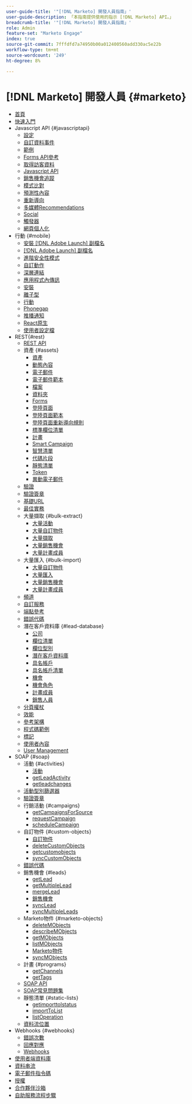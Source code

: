 ```yaml
---
user-guide-title: '"[!DNL Marketo] 開發人員指南」'
user-guide-description: 「本指南提供使用的指示 [!DNL Marketo] API。」
breadcrumb-title: '"[!DNL Marketo] 開發人員指南」'
role: Admin
feature-set: "Marketo Engage"
index: true
source-git-commit: 7fffdfd7a74950b00a012400560add330ac5e22b
workflow-type: tm+mt
source-wordcount: '249'
ht-degree: 8%

---
```



# [!DNL Marketo] 開發人員 {#marketo}

- [首頁](home.md)
- [快速入門](getting-started.md)
- Javascript API {#javascriptapi}
   - [設定](javascript-api/configuration.md)
   - [自訂資料事件](javascript-api/custom-data-events.md)
   - [範例](javascript-api/examples.md)
   - [Forms API參考](javascript-api/forms-api-reference.md)
   - [取得訪客資料](javascript-api/get-visitor-data.md)
   - [Javascript API](javascript-api/javascript-api.md)
   - [銷售機會追蹤](javascript-api/lead-tracking.md)
   - [模式比對](javascript-api/pattern-match.md)
   - [預測性內容](javascript-api/predictive-content.md)
   - [重新導向](javascript-api/redirect.md)
   - [多媒體Recommendations](javascript-api/rich-media-recommendation.md)
   - [Social](javascript-api/social.md)
   - [觸發器](javascript-api/triggers.md)
   - [網頁個人化](javascript-api/web-personalization.md)
- 行動 {#mobile}
   - [安裝 [!DNL Adobe Launch] 副檔名](mobile/adobe-launch-extension-installation.md)
   - [[!DNL Adobe Launch] 副檔名](mobile/adobe-launch-extension.md)
   - [進階安全性模式](mobile/advanced-security-access-mode.md)
   - [自訂動作](mobile/custom-actions.md)
   - [深層連結](mobile/enabling-deep-links-in-your-app.md)
   - [應用程式內傳訊](mobile/in-app-messages.md)
   - [安裝](mobile/installation.md)
   - [離子型](mobile/ionic.md)
   - [行動](mobile/mobile.md)
   - [Phonegap](mobile/phonegap.md)
   - [推播通知](mobile/push-notifications.md)
   - [React原生](mobile/react-native.md)
   - [使用者設定檔](mobile/user-profiles.md)
- REST{#rest}
   - [REST API](rest-api/rest-api.md)
   - 資產 {#assets}
      - [資產](rest-api/assets.md)
      - [動態內容](rest-api/dynamic-content.md)
      - [電子郵件](rest-api/emails.md)
      - [電子郵件範本](rest-api/email-templates.md)
      - [檔案](rest-api/files.md)
      - [資料夾](rest-api/folders.md)
      - [Forms](rest-api/forms.md)
      - [登陸頁面](rest-api/landing-pages.md)
      - [登陸頁面範本](rest-api/landing-page-templates.md)
      - [登陸頁面重新導向規則](rest-api/landing-page-redirect-rules.md)
      - [標準欄位清單](rest-api/list-of-standard-fields.md)
      - [計畫](rest-api/programs.md)
      - [Smart Campaign](rest-api/smart-campaigns.md)
      - [智慧清單](rest-api/smart-lists.md)
      - [代碼片段](rest-api/snippets.md)
      - [靜態清單](rest-api/static-lists.md)
      - [Token](rest-api/tokens.md)
      - [異動電子郵件](rest-api/transactional-email.md)
   - [驗證](rest-api/authentication.md)
   - [驗證簽章](rest-api/authentication-signature.md)
   - [基礎URL](rest-api/base-url.md)
   - [最佳實務](rest-api/marketo-integration-best-practices.md)
   - 大量擷取 {#bulk-extract}
      - [大量活動](rest-api/bulk-activity-extract.md)
      - [大量自訂物件](rest-api/bulk-custom-object-extract.md)
      - [大量擷取](rest-api/bulk-extract.md)
      - [大量銷售機會](rest-api/bulk-lead-extract.md)
      - [大量計畫成員](rest-api/bulk-program-member-extract.md)
   - 大量匯入 {#bulk-import}
      - [大量自訂物件](rest-api/bulk-custom-object-import.md)
      - [大量匯入](rest-api/bulk-import.md)
      - [大量銷售機會](rest-api/bulk-lead-import.md)
      - [大量計畫成員](rest-api/bulk-program-member-import.md)
   - [頻道](rest-api/channels.md)
   - [自訂服務](rest-api/custom-services.md)
   - [端點參考](rest-api/endpoint-reference.md)
   - [錯誤代碼](rest-api/error-codes.md)
   - 潛在客戶資料庫 {#lead-database}
      - [公司](rest-api/companies.md)
      - [欄位清單](rest-api/fields.md)
      - [欄位型別](rest-api/field-types.md)
      - [潛在客戶資料庫](rest-api/lead-database.md)
      - [具名帳戶](rest-api/named-accounts.md)
      - [具名帳戶清單](rest-api/named-account-lists.md)
      - [機會](rest-api/opportunities.md)
      - [機會角色](rest-api/opportunity-roles.md)
      - [計畫成員](rest-api/program-members.md)
      - [銷售人員](rest-api/sales-persons.md)
   - [分頁權杖](rest-api/paging-tokens.md)
   - [效能](rest-api/performance.md)
   - [參考架構](rest-api/reference-architectures.md)
   - [程式碼範例](https://github.com/Marketo/REST-Sample-Code)
   - [標記](rest-api/tags.md)
   - [使用者內容](rest-api/user-context.md)
   - [User Management](rest-api/user-management.md)
- SOAP {#soap}
   - 活動 {#activities}
      - [活動](soap-api/activities.md)
      - [getLeadActivity](soap-api/getleadactivity.md)
      - [getleadchanges](soap-api/getleadchanges.md)
   - [活動型別篩選器](soap-api/activity-type-filters.md)
   - [驗證簽章](soap-api/authentication-signature.md)
   - 行銷活動 {#campaigns}
      - [getCampaignsForSource](soap-api/getcampaignsforsource.md)
      - [requestCampaign](soap-api/requestcampaign.md)
      - [scheduleCampaign](soap-api/schedulecampaign.md)
   - 自訂物件 {#custom-objects}
      - [自訂物件](soap-api/custom-objects.md)
      - [deleteCustomObjects](soap-api/deletecustomobjects.md)
      - [getcustomobjects](soap-api/getcustomobjects.md)
      - [syncCustomObjects](soap-api/synccustomobjects.md)
   - [錯誤代碼](soap-api/error-codes.md)
   - 銷售機會 {#leads}
      - [getLead](soap-api/getlead.md)
      - [getMultipleLead](soap-api/getmultipleleads.md)
      - [mergeLead](soap-api/mergeleads.md)
      - [銷售機會](soap-api/leads.md)
      - [syncLead](soap-api/synclead.md)
      - [syncMultipleLeads](soap-api/syncmultipleleads.md)
   - Marketo物件 {#marketo-objects}
      - [deleteMObjects](soap-api/deletemobjects.md)
      - [describeMObjects](soap-api/describemobject.md)
      - [getMObjects](soap-api/getmobjects.md)
      - [listMObjects](soap-api/listmobjects.md)
      - [Marketo物件](soap-api/marketo-objects.md)
      - [syncMObjects](soap-api/syncmobjects.md)
   - 計畫 {#programs}
      - [getChannels](soap-api/getchannels.md)
      - [getTags](soap-api/gettags.md)
   - [SOAP API](soap-api/soap-api.md)
   - [SOAP常見問題集](soap-api/soap-faq.md)
   - 靜態清單 {#static-lists}
      - [getimporttolstatus](soap-api/getimporttoliststatus.md)
      - [importToList](soap-api/importtolist.md)
      - [listOperation](soap-api/listoperation.md)
   - [資料流位置](soap-api/stream-position.md)
- Webhooks {#webhooks}
   - [錯誤次數](webhooks/errors.md)
   - [回應對應](webhooks/response-mappings.md)
   - [Webhooks](webhooks/webhooks.md)
- [使用者端資料庫](https://github.com/Marketo/Community-Supported-Client-Libraries)
- [資料串流](data-streams.md)
- [電子郵件指令碼](email-scripting.md)
- [授權](api-license.md)
- [合作夥伴沙箱](partner-sandbox.md)
- [自助服務流程步驟](self-service-flow-steps.md)
